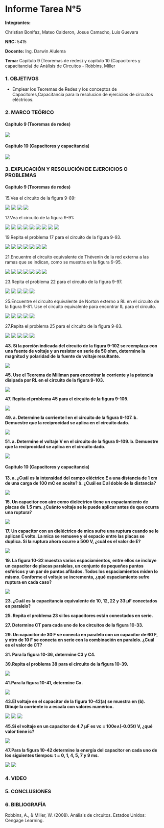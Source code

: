 # Informe Tarea N°5
**Integrantes:**

Christian Bonifaz, Mateo Calderon, Josue Camacho, Luis Guevara

**NRC:** 5415

**Docente:** Ing. Darwin Alulema

**Tema:** Capitulo 9 (Teoremas de redes) y capitulo 10 (Capacitores y capacitancia) de Análisis de Circuitos - Robbins, Miller

### 1. OBJETIVOS

- Emplear los Teoremas de Redes y los conceptos de Capacitores,Capacitancia para la resolucion de ejercicios de circuitos eléctricos.

### 2. MARCO TEÓRICO

#### Capitulo 9 (Teoremas de redes)

<img src="imagenes/cap9.png">

#### Capitulo 10 (Capacitores y capacitancia) 

<img src="imagenes/resumencap10.png">

### 3. EXPLICACIÓN Y RESOLUCIÓN DE EJERCICIOS O PROBLEMAS

#### Capitulo 9 (Teoremas de redes)

15.Vea el circuito de la figura 9-89:

<img src="imagenes/eje15.jpeg">

<img src="imagenes/eje15b.jpeg">

<img src="imagenes/eje15c.jpeg">

<img src="imagenes/eje15d.jpeg">

17.Vea el circuito de la figura 9-91:

<img src="imagenes/eje17.jpeg">

<img src="imagenes/eje17b.jpeg">

<img src="imagenes/eje17c.jpeg">

<img src="imagenes/eje17d.jpeg">

<img src="imagenes/eje17e.jpeg">

<img src="imagenes/eje17f.jpeg">

<img src="imagenes/eje17g.jpeg">

<img src="imagenes/eje17h.jpeg">

<img src="imagenes/eje17i.jpeg">

19.Repita el problema 17 para el circuito de la figura 9-93.

<img src="imagenes/eje19.jpeg">

<img src="imagenes/eje19b.jpeg">

<img src="imagenes/eje19c.jpeg">

<img src="imagenes/eje19d.jpeg">

<img src="imagenes/eje19e.jpeg">

<img src="imagenes/eje19f.jpeg">

<img src="imagenes/eje19g.jpeg">

21.Encuentre el circuito equivalente de Thévenin de la red externa a las ramas que se indican, como se muestra en la figura 9-95.

<img src="imagenes/eje21.jpeg">

<img src="imagenes/eje21b.jpeg">

<img src="imagenes/eje21c.jpeg">

<img src="imagenes/eje21d.jpeg">

<img src="imagenes/eje21e.jpeg">

<img src="imagenes/eje21f.jpeg">

<img src="imagenes/eje21g.jpeg">

23.Repita el problema 22 para el circuito de la figura 9-97.

<img src="imagenes/eje23.jpeg">

<img src="imagenes/eje23b.jpeg">

<img src="imagenes/eje23c.jpeg">

<img src="imagenes/eje23d.jpeg">

<img src="imagenes/eje23e.jpeg">

25.Encuentre el circuito equivalente de Norton externo a RL en el circuito de la figura 9-81. Use el circuito equivalente para encontrar IL para el circuito.

<img src="imagenes/eje25.jpeg">

<img src="imagenes/eje25b.jpeg">

<img src="imagenes/eje25c.jpeg">

<img src="imagenes/eje25d.jpeg">

<img src="imagenes/eje25e.jpeg">

27.Repita el problema 25 para el circuito de la figura 9-83.

<img src="imagenes/eje27.jpeg">

<img src="imagenes/eje27b.jpeg">

<img src="imagenes/eje27c.jpeg">

<img src="imagenes/eje27d.jpeg">

<img src="imagenes/eje27e.jpeg">

**43. Si la porción indicada del circuito de la figura 9-102 se reemplaza con una fuente de voltaje y un resistor en serie de 50 ohm, determine la magnitud y polaridad de la fuente de voltaje resultante.**

<img src="imagenes/Ejer-43.jpg">

**45. Use el Teorema de Millman para encontrar la corriente y la potencia disipada por RL en el circuito de la figura 9-103.**

<img src="imagenes/Ejer-45.jpg">

**47. Repita el problema 45 para el circuito de la figura 9-105.**

<img src="imagenes/Ejer-47.jpg">

**49. a. Determine la corriente I en el circuito de la figura 9-107. b. Demuestre que la reciprocidad se aplica en el circuito dado.**

<img src="imagenes/Ejer-49.jpg">

**51. a. Determine el voltaje V en el circuito de la figura 9-109. b. Demuestre que la reciprocidad se aplica en el circuito dado.**

<img src="imagenes/Ejer-51.jpg">

#### Capitulo 10 (Capacitores y capacitancia) 


**13. 	a. ¿Cuál es la intensidad del campo eléctrico E a una distancia de 1 cm de una carga de 100 mC en aceite?
b. ¿Cuál es E al doble de la distancia?**

<img src="imagenes/Ejer-13.jpg">

**15. Un capacitor con aire como dieléctrico tiene un espaciamiento de placas de 1.5 mm. ¿Cuánto voltaje se le puede aplicar antes de que ocurra una ruptura?**

<img src="imagenes/Ejer-15.jpg">

**17. Un capacitor con un dieléctrico de mica sufre una ruptura cuando se le aplican E volts. La mica se remueve y el espacio entre las placas se duplica. Si la ruptura ahora ocurre a 500 V, ¿cuál es el valor de E?**

<img src="imagenes/Ejer-17.jpg">

**19. La ﬁgura 10-32 muestra varios espaciamientos, entre ellos se incluye un capacitor de placas paralelas, un conjunto de pequeños puntos esféricos y un par de puntos aﬁlados. Todos los espaciamientos miden lo mismo. Conforme el voltaje se incrementa, ¿qué espaciamiento sufre ruptura en cada caso?**

<img src="imagenes/Ejer-19.jpg">

**23. ¿Cuál es la capacitancia equivalente de 10, 12, 22 y 33 µF conectados en paralelo?**

**25. Repita el problema 23 si los capacitores están conectados en serie.**

**27. Determine CT para cada uno de los circuitos de la figura 10-33.**

**29. Un capacitor de 30 F se conecta en paralelo con un capacitor de 60 F, y otro de 10 F se conecta en serie con la combinación en paralelo. ¿Cuál es el valor de CT?**

**31. Para la figura 10-36, determine C3 y C4.**

**39.Repita el problema 38 para el circuito de la figura 10-39.**

<img src="imagenes/eje39cap10.jpeg">

**41.Para la figura 10-41, determine Cx.**

<img src="imagenes/eje41cap10.jpeg">

**43.El voltaje en el capacitor de la figura 10-42(a) se muestra en (b). Dibuje la corriente ic a escala con valores numérico.**

<img src="imagenes/eje43cap10.jpeg">

<img src="imagenes/eje43cap10b.jpeg">

<img src="imagenes/eje43cap10c.jpeg">

**45.Si el voltaje en un capacitor de 4.7 µF es vc = 100e∧(-0.05t) V, ¿qué valor tiene ic?**

<img src="imagenes/eje45cap10.jpeg">

**47.Para la figura 10-42 determine la energía del capacitor en cada uno de los siguientes tiempos: t = 0, 1, 4, 5, 7 y 9 ms.**

<img src="imagenes/eje47cap10.jpeg">

<img src="imagenes/eje47cap10b.jpeg">

### 4. VIDEO

### 5. CONCLUSIONES 

### 6. BIBLIOGRAFÍA

Robbins, A., & Miller, W. (2008). Análisis de circuitos. Estados Unidos: Cengage Learning.
